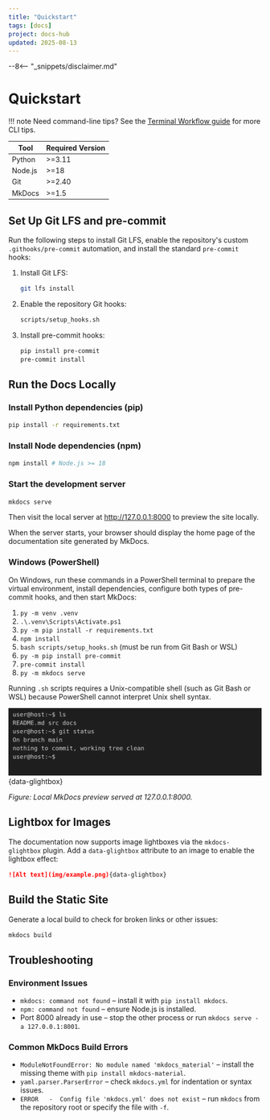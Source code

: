 ```yaml
---
title: "Quickstart"
tags: [docs]
project: docs-hub
updated: 2025-08-13
---
```


--8<-- "_snippets/disclaimer.md"

# Quickstart

!!! note
    Need command-line tips? See the [Terminal Workflow guide](terminal-workflow/index.md) for more CLI tips.

| Tool | Required Version |
| --- | --- |
| Python | >=3.11 |
| Node.js | >=18 |
| Git | >=2.40 |
| MkDocs | >=1.5 |

## Set Up Git LFS and pre-commit
Run the following steps to install Git LFS, enable the repository's custom
`.githooks/pre-commit` automation, and install the standard `pre-commit`
hooks:

1. Install Git LFS:

   ```bash
   git lfs install
   ```

2. Enable the repository Git hooks:

   ```bash
   scripts/setup_hooks.sh
   ```

3. Install pre-commit hooks:

   ```bash
   pip install pre-commit
   pre-commit install
   ```

## Run the Docs Locally

### Install Python dependencies (pip)

```bash
pip install -r requirements.txt
```

### Install Node dependencies (npm)

```bash
npm install # Node.js >= 18
```

### Start the development server

```bash
mkdocs serve
```

Then visit the local server at <http://127.0.0.1:8000> to preview the site
locally.

When the server starts, your browser should display the home page of the
documentation site generated by MkDocs.

### Windows (PowerShell)

On Windows, run these commands in a PowerShell terminal to prepare the virtual
environment, install dependencies, configure both types of pre-commit hooks, and
then start MkDocs:

1. `py -m venv .venv`
2. `.\.venv\Scripts\Activate.ps1`
3. `py -m pip install -r requirements.txt`
4. `npm install`
5. `bash scripts/setup_hooks.sh` (must be run from Git Bash or WSL)
6. `py -m pip install pre-commit`
7. `pre-commit install`
8. `py -m mkdocs serve`

Running `.sh` scripts requires a Unix-compatible shell (such as Git Bash or WSL) because PowerShell cannot interpret Unix shell syntax.

![Screenshot of a successful MkDocs preview showing the documentation site home page](img/example-session.svg){data-glightbox}

*Figure: Local MkDocs preview served at 127.0.0.1:8000.*

## Lightbox for Images

The documentation now supports image lightboxes via the `mkdocs-glightbox`
plugin. Add a `data-glightbox` attribute to an image to enable the lightbox
effect:

```markdown
![Alt text](img/example.png){data-glightbox}
```

## Build the Static Site

Generate a local build to check for broken links or other issues:

```bash
mkdocs build
```

## Troubleshooting

### Environment Issues

- `mkdocs: command not found` – install it with `pip install mkdocs`.
- `npm: command not found` – ensure Node.js is installed.
- Port 8000 already in use – stop the other process or run `mkdocs serve -a
  127.0.0.1:8001`.

### Common MkDocs Build Errors

- `ModuleNotFoundError: No module named 'mkdocs_material'` – install the
  missing theme with `pip install mkdocs-material`.
- `yaml.parser.ParserError` – check `mkdocs.yml` for indentation or syntax
  issues.
- `ERROR   -  Config file 'mkdocs.yml' does not exist` – run `mkdocs` from the
  repository root or specify the file with `-f`.

